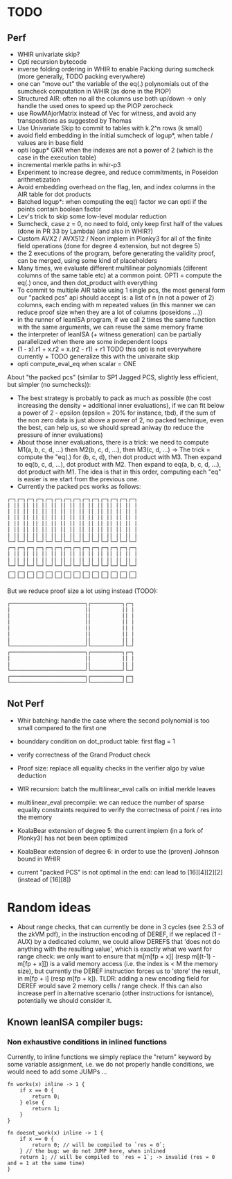 # TODO

## Perf

- WHIR univariate skip?
- Opti recursion bytecode
- inverse folding ordering in WHIR to enable Packing during sumcheck (more generally, TODO packing everywhere)
- one can "move out" the variable of the eq(.) polynomials out of the sumcheck computation in WHIR (as done in the PIOP)
- Structured AIR: often no all the columns use both up/down -> only handle the used ones to speed up the PIOP zerocheck
- use RowMAjorMatrix instead of Vec<Vec> for witness, and avoid any transpositions as suggested by Thomas
- Use Univariate Skip to commit to tables with k.2^n rows (k small)
- avoid field embedding in the initial sumcheck of logup*, when table / values are in base field
- opti logup* GKR when the indexes are not a power of 2 (which is the case in the execution table)
- incremental merkle paths in whir-p3
- Experiment to increase degree, and reduce commitments, in Poseidon arithmetization
- Avoid embedding overhead on the flag, len, and index columns in the AIR table for dot products
- Batched logup*: when computing the eq() factor we can opti if the points contain boolean factor
- Lev's trick to skip some low-level modular reduction
- Sumcheck, case z = 0, no need to fold, only keep first half of the values (done in PR 33 by Lambda) (and also in WHIR?)
- Custom AVX2 / AVX512 / Neon implem in Plonky3 for all of the finite field operations (done for degree 4 extension, but not degree 5)
- the 2 executions of the program, before generating the validity proof, can be merged, using some kind of placeholders
- Many times, we evaluate different multilinear polynomials (diferent columns of the same table etc) at a common point. OPTI = compute the eq(.) once, and then dot_product with everything
- To commit to multiple AIR table using 1 single pcs, the most general form our "packed pcs" api should accept is:
 a list of n (n not a power of 2) columns, each ending with m repeated values (in this manner we can reduce proof size when they are a lot of columns (poseidons ...))
- in the runner of leanISA program, if we call 2 times the same function with the same arguments, we can reuse the same memory frame
- the interpreter of leanISA (+ witness generation) can be partially parallelized when there are some independent loops
- (1 - x).r1 + x.r2 = x.(r2 - r1) + r1 TODO this opti is not everywhere currently + TODO generalize this with the univaraite skip
- opti compute_eval_eq when scalar = ONE

About "the packed pcs" (similar to SP1 Jagged PCS, slightly less efficient, but simpler (no sumchecks)):
- The best strategy is probably to pack as much as possible (the cost increasing the density = additional inner evaluations), if we can fit below a power of 2 - epsilon  (epsilon = 20% for instance, tbd), if the sum of the non zero data is just above a power of 2, no packed technique, even the best, can help us, so we should spread aniway (to reduce the pressure of inner evaluations)
- About those inner evaluations, there is a trick: we need to compute M1(a, b, c, d, ...) then M2(b, c, d, ...), then M3(c, d, ...) -> The trick = compute the "eq(.) for (b, c, d), then dot product with M3. Then expand to eq(b, c, d, ...), dot product with M2. Then expand to eq(a, b, c, d, ...), dot product with M1. The idea is that in this order, computing each "eq" is easier is we start from the previous one.
- Currently the packed pcs works as follows:

```
┌─┐┌─┐┌─┐┌─┐┌─┐┌─┐┌─┐┌─┐┌─┐┌─┐┌─┐┌─┐┌─┐┌─┐
| || || || || || || || || || || || || || |
| || || || || || || || || || || || || || |
| || || || || || || || || || || || || || |
| || || || || || || || || || || || || || |
| || || || || || || || || || || || || || |
| || || || || || || || || || || || || || |
└─┘└─┘└─┘└─┘└─┘└─┘└─┘└─┘└─┘└─┘└─┘└─┘└─┘└─┘
┌─┐┌─┐┌─┐┌─┐┌─┐┌─┐┌─┐┌─┐┌─┐┌─┐┌─┐┌─┐┌─┐┌─┐
| || || || || || || || || || || || || || |
| || || || || || || || || || || || || || |
└─┘└─┘└─┘└─┘└─┘└─┘└─┘└─┘└─┘└─┘└─┘└─┘└─┘└─┘
┌─┐┌─┐┌─┐┌─┐┌─┐┌─┐┌─┐┌─┐┌─┐┌─┐┌─┐┌─┐┌─┐┌─┐
└─┘└─┘└─┘└─┘└─┘└─┘└─┘└─┘└─┘└─┘└─┘└─┘└─┘└─┘
```

But we reduce proof size a lot using instead (TODO):

```
┌────────────────────────┐┌──────────┐┌─┐
|                        ||          || |
|                        ||          || |
|                        ||          || |
|                        ||          || |
|                        ||          || |
|                        ||          || |
└────────────────────────┘└──────────┘└─┘
┌────────────────────────┐┌──────────┐┌─┐
|                        ||          || |
|                        ||          || |
└────────────────────────┘└──────────┘└─┘
┌────────────────────────┐┌──────────┐┌─┐
└────────────────────────┘└──────────┘└─┘
```

## Not Perf

- Whir batching: handle the case where the second polynomial is too small compared to the first one
- bounddary condition on dot_product table: first flag = 1
- verify correctness of the Grand Product check
- Proof size: replace all equality checks in the verifier algo by value deduction
- WIR recursion: batch the multilinear_eval calls on initial merkle leaves
- multilinear_eval precompile: we can reduce the number of sparse equality constraints required to verify the correctness of point / res into the memory

- KoalaBear extension of degree 5: the current implem (in a fork of Plonky3) has not been been optimized
- KoalaBear extension of degree 6: in order to use the (proven) Johnson bound in WHIR
- current "packed PCS" is not optimal in the end: can lead to [16][4][2][2] (instead of [16][8])


# Random ideas

- About range checks, that can currently be done in 3 cycles (see 2.5.3 of the zkVM pdf), in the instruction encoding of DEREF, if we replaced (1 - AUX) by a dedicated column,
  we could allow DEREFS that 'does not do anything with the resulting value', which is exactly what we want for range check: we only want to ensure that m[m[fp + x]] (resp m[(t-1) - m[fp + x]])
  is a valid memory access (i.e. the index is < M the memory size), but currently the DEREF instruction forces us to 'store' the result, in m[fp + i] (resp m[fp + k]).
  TLDR: adding a new encoding field for DEREF would save 2 memory cells / range check. If this can also increase perf in alternative scenario (other instructions for isntance),
  potentially we should consider it.

## Known leanISA compiler bugs:

### Non exhaustive conditions in inlined functions

Currently, to inline functions we simply replace the "return" keyword by some variable assignment, i.e.
we do not properly handle conditions, we would need to add some JUMPs ...

```
fn works(x) inline -> 1 {
    if x == 0 {
        return 0;
    } else {
        return 1;
    }
}

fn doesnt_work(x) inline -> 1 {
    if x == 0 {
        return 0; // will be compiled to `res = 0`;
    } // the bug: we do not JUMP here, when inlined
    return 1; // will be compiled to `res = 1`; -> invalid (res = 0 and = 1 at the same time)
}
```

